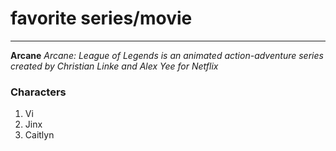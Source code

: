 # favorite series/movie
---
**Arcane**
*Arcane: League of Legends is an animated action-adventure series created by Christian Linke and Alex Yee for Netflix*
### Characters
1. Vi
2. Jinx
3. Caitlyn
